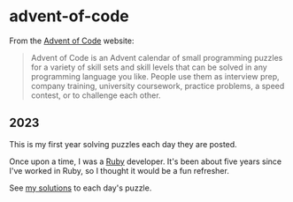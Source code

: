 # advent-of-code
From the [Advent of Code](https://adventofcode.com/) website:
>Advent of Code is an Advent calendar of small programming puzzles for a variety of skill sets
>and skill levels that can be solved in any programming language you like. People use them as
>interview prep, company training, university coursework, practice problems, a speed contest,
>or to challenge each other.

## 2023
This is my first year solving puzzles each day they are posted.

Once upon a time, I was a [Ruby](https://www.ruby-lang.org/en/) developer. It's been about
five years since I've worked in Ruby, so I thought it would be a fun refresher.

See [my solutions](2023) to each day's puzzle.
